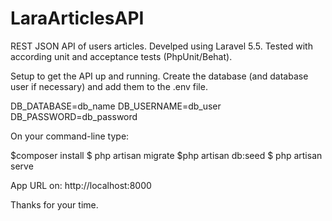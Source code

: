 # LaraArticlesAPI
REST JSON API of users articles. Develped using Laravel 5.5. Tested with according unit and acceptance tests (PhpUnit/Behat).

Setup to get the API up and running. Create the database (and database user if necessary) and add them to the .env file.

DB_DATABASE=db_name
DB_USERNAME=db_user
DB_PASSWORD=db_password

On your command-line type:

$composer install
$ php artisan migrate
$php artisan db:seed
$ php artisan serve

App URL on:
http://localhost:8000

Thanks for your time.
